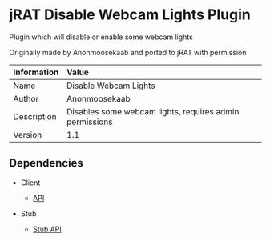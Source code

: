 # jRAT Disable Webcam Lights Plugin

Plugin which will disable or enable some webcam lights

Originally made by Anonmoosekaab and ported to jRAT with permission

| Information	| Value
| ---           |:---
| Name			| Disable Webcam Lights
| Author     	| Anonmoosekaab
| Description   | Disables some webcam lights, requires admin permissions
| Version		| 1.1

## Dependencies

- Client
	- [API](https://github.com/java-rat/jrat-api)

- Stub
	- [Stub API](https://github.com/java-rat/jrat-stub-api)
